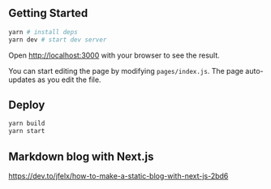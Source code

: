 ## Getting Started

```bash
yarn # install deps
yarn dev # start dev server
```

Open [http://localhost:3000](http://localhost:3000) with your browser to see the result.

You can start editing the page by modifying `pages/index.js`. The page auto-updates as you edit the file.

## Deploy

```bash
yarn build
yarn start
```

## Markdown blog with Next.js

<https://dev.to/jfelx/how-to-make-a-static-blog-with-next-js-2bd6>
